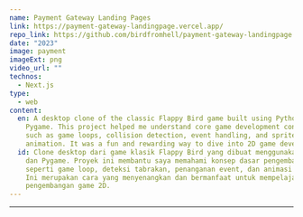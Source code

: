 ```yaml
---
name: Payment Gateway Landing Pages
link: https://payment-gateway-landingpage.vercel.app/
repo_link: https://github.com/birdfromhell/payment-gateway-landingpage
date: "2023"
image: payment
imageExt: png
video_url: ""
technos:
  - Next.js
type:
  - web
content:
  en: A desktop clone of the classic Flappy Bird game built using Python and
    Pygame. This project helped me understand core game development concepts
    such as game loops, collision detection, event handling, and sprite
    animation. It was a fun and rewarding way to dive into 2D game development.
  id: Clone desktop dari game klasik Flappy Bird yang dibuat menggunakan Python
    dan Pygame. Proyek ini membantu saya memahami konsep dasar pengembangan game
    seperti game loop, deteksi tabrakan, penanganan event, dan animasi sprite.
    Ini merupakan cara yang menyenangkan dan bermanfaat untuk mempelajari
    pengembangan game 2D.
---
```


---
